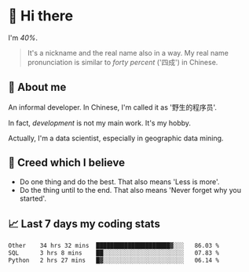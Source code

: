 # 👋 Hi there

I'm *40%*.

> It's a nickname and the real name also in a way.
> My real name pronunciation is similar to *forty percent* ('四成') in Chinese.

## :speech_balloon: About me

An informal developer. In Chinese, I'm called it as '野生的程序员'.

In fact, _development_ is not my main work. It's my hobby.

Actually, I'm a data scientist, especially in geographic data mining.

## :see_no_evil: Creed which I believe

- Do one thing and do the best. That also means 'Less is more'.
- Do the thing until to the end. That also means 'Never forget why you started'.

## :chart_with_upwards_trend: Last 7 days my coding stats

<!--START_SECTION:waka-->

```txt
Other    34 hrs 32 mins  █████████████████████▓░░░   86.03 %
SQL      3 hrs 8 mins    ██░░░░░░░░░░░░░░░░░░░░░░░   07.83 %
Python   2 hrs 27 mins   █▓░░░░░░░░░░░░░░░░░░░░░░░   06.14 %
```

<!--END_SECTION:waka-->
